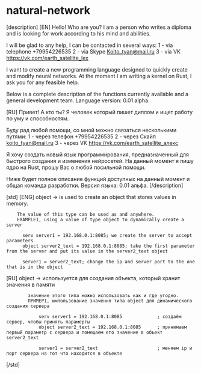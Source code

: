 # natural-network
[description]
[EN]
Hello! Who are you?
I am a person who writes a diploma and is looking for work according to his mind and abilities.

I will be glad to any help, I can be contacted in several ways:
1 - via telephone +79954226535
2 - via Skype Koito_tyan@mail.ru
3 - via VK https://vk.com/earth_satellite_lex

I want to create a new programming language designed to quickly create and modify neural networks. At the moment I am writing a kernel on Rust, I ask you for any feasible help.

Below is a complete description of the functions currently available and a general development team. Language version: 0.01 alpha.

[RU]
Привет! А кто ты?
Я человек который пишет диплом и ищет работу по уму и способностям.

Буду рад любой помощи, со мной можно связаться несколькими путями:
1 - через телефон +79954226535
2 - через Скайп koito_tyan@mail.ru
3 - через VK https://vk.com/earth_satellite_алекс

Я хочу создать новый язык программирования, предназначенный для быстрого создания и изменения нейросетей. На данный момент я пишу ядро на Rust, прошу Вас о любой посильной помощи.

Ниже будет полное описание функций доступных на данный момент и общая команда разработки. Версия языка: 0.01 альфа.
[/description]

[std]
[ENG]
object -> is used to create an object that stores values in memory.

        The value of this type can be used as and anywhere.
        EXAMPLE1, using a value of type object to dynamically create a server

          serv server1 = 192.168.0.1:8085; we create the server to accept parameters
          object server2_text = 192.168.0.1:8085; take the first parameter from the server and put its value in the server2_text object

          server1 = server2_text; change the ip and server port to the one that is in the object
[RU]
object -> используется для создания объекта, который хранит значения в памяти
		
			значение этого типа можно использовать как и где угодно. 
			ПРИМЕР1, импользование значения типа object для динамического создания сервера 

				serv server1 = 192.168.0.1:8085				; создаём сервер, чтобы принять парамерты
				object server2_text = 192.168.0.1:8085		; принимаем первый параметр с сервера и помещаем его значение в объект server2_text

				server1 = server2_text						; меняем ip и порт сервера на тот что находится в объекте 
		
[/std]
